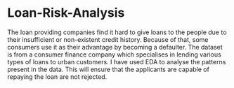 # Loan-Risk-Analysis
The loan providing companies find it hard to give loans to the people due to their insufficient or non-existent credit  history. Because of that, some consumers use it as their advantage by becoming a defaulter.  The dataset is from a consumer finance company which specialises in lending various types of loans to urban customers. I have used EDA to analyse the patterns present in the data.  This will ensure that the applicants are capable of repaying the loan are not rejected.

